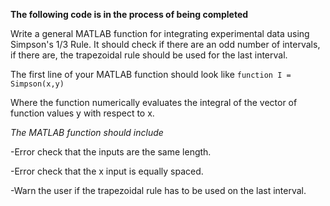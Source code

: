 **The following code is in the process of being completed**

Write a general MATLAB function for integrating experimental data using Simpson's 1/3 Rule. It should check if there are an odd number of intervals, if there are, the trapezoidal rule should be used for the last interval. 

The first line of your MATLAB function should look like `function I = Simpson(x,y)`

Where the function numerically evaluates the integral of the vector of function values y with respect to x.

*The MATLAB function should include*

-Error check that the inputs are the same length.

-Error check that the x input is equally spaced.

-Warn the user if the trapezoidal rule has to be used on the last interval.

